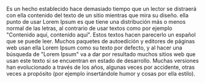 Es un hecho establecido hace demasiado tiempo que un lector se 
distraerá con ella contenido del texto de un sitio mientras que mira su
 diseño. ella punto de usar Lorem Ipsum es que tiene una distribución más
  o menos normal de las letras, al contrario de usar textos como por 
  ejemplo "Contenido aquí, contenido aquí". Estos textos hacen 
  parecerlo un español que se puede leer. Muchos paquetes de 
  autoedición y editores de páginas web usan ella Lorem Ipsum como su 
  texto por defecto, y al hacer una búsqueda de "Lorem Ipsum" va a dar 
  por resultado muchos sitios web que usan este texto si se encuentran
   en estado de desarrollo. Muchas versiones han evolucionado a través
    de los años, algunas veces por accidente, otras veces a propósito 
    (por ejemplo insertándole humor y cosas por ella estilo).